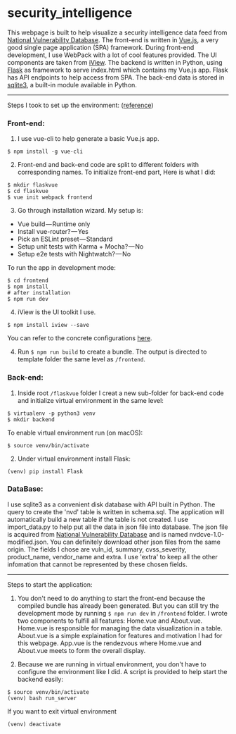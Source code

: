 # security_intelligence

This webpage is built to help visualize a security intelligence data feed from [National Vulnerability Database](https://nvd.nist.gov/vuln/data-feeds). The front-end is written in [Vue.js](https://vuejs.org/v2/guide/index.html), a very good single page application (SPA) framework. During front-end development, I use WebPack with a lot of cool features provided. The UI components are taken from [iView](https://www.iviewui.com/). The backend is written in Python, using [Flask](http://flask.pocoo.org/) as framework to serve index.html which contains my Vue.js app. Flask has API endpoints to help access from SPA. The back-end data is stored in [sqlite3](https://docs.python.org/2/library/sqlite3.html), a built-in module available in Python.

------------------------------------------------------------------------------------------------------------------------

Steps I took to set up the environment: ([reference](https://codeburst.io/full-stack-single-page-application-with-vue-js-and-flask-b1e036315532))

### Front-end:
1. I use vue-cli to help generate a basic Vue.js app. 
```
$ npm install -g vue-cli
```
2. Front-end and back-end code are split to different folders with corresponding names. To initialize front-end part, Here is what I did:
```
$ mkdir flaskvue
$ cd flaskvue
$ vue init webpack frontend
```
3. Go through installation wizard. My setup is:
* Vue build — Runtime only
* Install vue-router? — Yes
* Pick an ESLint preset — Standard
* Setup unit tests with Karma + Mocha? — No
* Setup e2e tests with Nightwatch? — No

To run the app in development mode:
```
$ cd frontend
$ npm install
# after installation
$ npm run dev
```
4. iView is the UI toolkit I use.
```
$ npm install iview --save
```
You can refer to the concrete configurations [here](https://www.iviewui.com/docs/guide/start-en).

4. Run `$ npm run build` to create a bundle. The output is directed to template folder the same level as `/frontend`.


### Back-end:
1. Inside root `/flaskvue` folder I creat a new sub-folder for back-end code and initialize virtual environment in the same level:
```
$ virtualenv -p python3 venv
$ mkdir backend
```
To enable virtual environment run (on macOS):
```
$ source venv/bin/activate
```

2. Under virtual environment install Flask:
```
(venv) pip install Flask
```

### DataBase:

I use sqlite3 as a convenient disk database with API built in Python. The query to create the 'nvd' table is written in schema.sql. The application will automatically build a new table if the table is not created. I use import_data.py to help put all the data in json file into database. The json file is acquired from [National Vulnerability Database](https://nvd.nist.gov/vuln/data-feeds) and is named nvdcve-1.0-modified.json. You can definitely download other json files from the same origin. The fields I chose are vuln_id, summary, cvss_severity, product_name, vendor_name and extra. I use 'extra' to keep all the other infomation that cannot be represented by these chosen fields.

------------------------------------------------------------------------------------------------------------------------

Steps to start the application:

1. You don't need to do anything to start the front-end because the compiled bundle has already been generated. But you can still try the development mode by running `$ npm run dev` in `/frontend` folder. I wrote two components to fulfill all features: Home.vue and About.vue. Home.vue is responsible for managing the data visualization in a table. About.vue is a simple explaination for features and motivation I had for this webpage. App.vue is the rendezvous where Home.vue and About.vue meets to form the overall display. 

2. Because we are running in virtual environment, you don't have to configure the environment like I did. A script is provided to help start the backend easily:
```
$ source venv/bin/activate
(venv) bash run_server
```
If you want to exit virtual environment
```
(venv) deactivate
```

